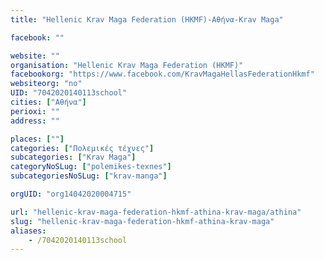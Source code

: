 ```yaml
---
title: "Hellenic Krav Maga Federation (HKMF)-Αθήνα-Krav Maga"

facebook: ""

website: ""
organisation: "Hellenic Krav Maga Federation (HKMF)"
facebookorg: "https://www.facebook.com/KravMagaHellasFederationHkmf"
websiteorg: "no"
UID: "7042020140113school"
cities: ["Αθήνα"]
perioxi: ""
address: ""

places: [""]
categories: ["Πολεμικές τέχνες"]
subcategories: ["Krav Maga"]
categoryNoSLug: ["polemikes-texnes"]
subcategoriesNoSLug: ["krav-manga"]

orgUID: "org14042020004715"

url: "hellenic-krav-maga-federation-hkmf-athina-krav-maga/athina"
slug: "hellenic-krav-maga-federation-hkmf-athina-krav-maga"
aliases:
    - /7042020140113school
---
```





